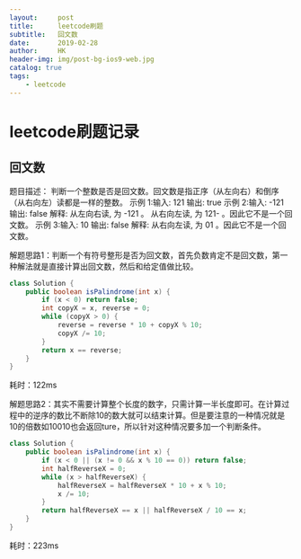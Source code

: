 ```yaml
---
layout:     post
title:      leetcode刷题
subtitle:   回文数
date:       2019-02-28
author:     HK
header-img: img/post-bg-ios9-web.jpg
catalog: true
tags:
    - leetcode
---
```

# leetcode刷题记录
## 回文数

 题目描述：
         判断一个整数是否是回文数。回文数是指正序（从左向右）和倒序（从右向左）读都是一样的整数。
    示例 1:输入: 121       输出: true
    示例 2:输入: -121      输出: false    解释: 从左向右读, 为 -121 。 从右向左读, 为 121- 。因此它不是一个回文数。
    示例 3:输入: 10         输出: false    解释: 从右向左读, 为 01 。因此它不是一个回文数。


解题思路1：判断一个有符号整形是否为回文数，首先负数肯定不是回文数，第一种解法就是直接计算出回文数，然后和给定值做比较。
``` java
class Solution {
    public boolean isPalindrome(int x) {
        if (x < 0) return false;
        int copyX = x, reverse = 0;
        while (copyX > 0) {
            reverse = reverse * 10 + copyX % 10;
            copyX /= 10;
        }
        return x == reverse;
    }
}
```
耗时：122ms

解题思路2：其实不需要计算整个长度的数字，只需计算一半长度即可。在计算过程中的逆序的数比不断除10的数大就可以结束计算。但是要注意的一种情况就是10的倍数如10010也会返回ture，所以针对这种情况要多加一个判断条件。

``` java
class Solution {
    public boolean isPalindrome(int x) {
        if (x < 0 || (x != 0 && x % 10 == 0)) return false;
        int halfReverseX = 0;
        while (x > halfReverseX) {
            halfReverseX = halfReverseX * 10 + x % 10;
            x /= 10;
        }
        return halfReverseX == x || halfReverseX / 10 == x;
    }
}
```
耗时：223ms
